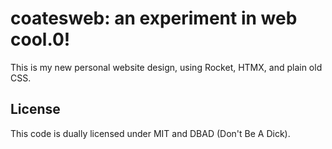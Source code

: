 # coatesweb: an experiment in web cool.0!
This is my new personal website design, using Rocket, HTMX, and plain old CSS.

## License
This code is dually licensed under MIT and DBAD (Don't Be A Dick). 

